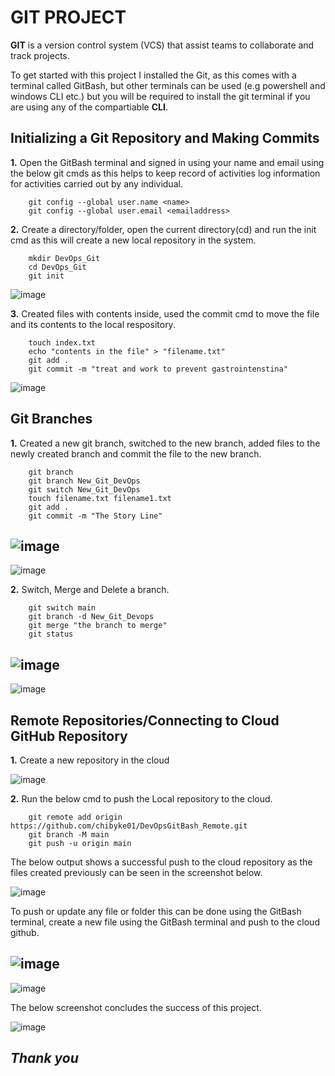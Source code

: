 # GIT PROJECT

**GIT** is a version control system (VCS) that assist teams to collaborate and track projects.

To get started with this project I installed the Git, as this comes with a terminal called GitBash, but other terminals can be used (e.g powershell and windows CLI etc.) but you will be required to install the git terminal if you are using any of the compartiable **CLI**.


## Initializing a Git Repository and Making Commits

**1.** Open the GitBash terminal and signed in using your name and email using the below git cmds as this helps to keep record of activities log information for activities carried out by any individual. 

        git config --global user.name <name>
        git config --global user.email <emailaddress>


**2.** Create a directory/folder, open the current directory(cd) and run the init cmd as this will create a new local repository in the system. 

        mkdir DevOps_Git
        cd DevOps_Git
        git init

![image](https://github.com/chibyke01/DevOps_Projects/assets/103823637/eea24879-113f-4591-b56e-46f723a096da)


**3.** Created files with contents inside, used the commit cmd to move the file and its contents to the local respository. 

        touch index.txt
        echo "contents in the file" > "filename.txt"
        git add .
        git commit -m "treat and work to prevent gastrointenstina"

![image](https://github.com/chibyke01/DevOps_Projects/assets/103823637/c7ae11b6-2f0f-41e1-b01f-2396dd946ba4)


## Git Branches
**1.** Created a new git branch, switched to the new branch, added files to the newly created branch and commit the file to the new branch.

        git branch
        git branch New_Git_DevOps
        git switch New_Git_DevOps
        touch filename.txt filename1.txt
        git add .
        git commit -m "The Story Line"

![image](https://github.com/chibyke01/DevOps_Projects/assets/103823637/da1eaa09-23a6-4d4d-b4cd-3968afb187df)
----
![image](https://github.com/chibyke01/DevOps_Projects/assets/103823637/6628d9dd-3d9a-4327-bebb-c0c3ce611e50)


**2.** Switch, Merge and Delete a branch.

        git switch main
        git branch -d New_Git_Devops 
        git merge "the branch to merge"
        git status

![image](https://github.com/chibyke01/DevOps_Projects/assets/103823637/e312f59e-8743-4173-b936-61b13a496e3d)
----
![image](https://github.com/chibyke01/DevOps_Projects/assets/103823637/91545846-1b8d-4258-b991-936e9f63d879)


## Remote Repositories/Connecting to Cloud GitHub Repository

**1.** Create a new repository in the cloud

![image](https://github.com/chibyke01/DevOps_Projects/assets/103823637/4fdd815c-997f-4015-94f6-0af1b84ad442)


**2.** Run the below cmd to push the Local repository to the cloud.

        git remote add origin https://github.com/chibyke01/DevOpsGitBash_Remote.git
        git branch -M main
        git push -u origin main

The below output shows a successful push to the cloud repository as the files created previously can be seen in the screenshot below.

![image](https://github.com/chibyke01/DevOps_Projects/assets/103823637/4b1742f7-adbe-43ae-8276-b55b1ee6d835)


To push or update any file or folder this can be done using the GitBash terminal, create a new file using the GitBash terminal and push to the cloud github.

![image](https://github.com/chibyke01/DevOps_Projects/assets/103823637/39a6f3bf-0c5c-4fa9-b4bd-1797b9686b43)
----
![image](https://github.com/chibyke01/DevOps_Projects/assets/103823637/42c6edc5-cbd4-462f-bbcf-f6ce7ceb676b)


The below screenshot concludes the success of this project.

![image](https://github.com/chibyke01/DevOps_Projects/assets/103823637/3a3db8cc-8101-4452-822f-400a2326e061)






## _Thank you_






